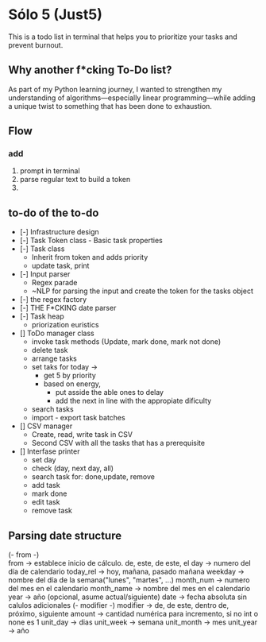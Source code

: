 # Sólo 5 (Just5)

This is a todo list in terminal that helps you to prioritize your tasks and prevent burnout.

## Why another f*cking To-Do list?

As part of my Python learning journey, I wanted to strengthen my understanding of algorithms—especially linear programming—while adding a unique twist to something that has been done to exhaustion.

## Flow

### add

1. prompt in terminal
2. parse regular text to build a token
3.

## to-do of the to-do

- [-] Infrastructure design
- [-] Task Token class
        - Basic task properties
- [-] Task class
  - Inherit from token and adds priority
  - update task, print
- [-] Input parser
  - Regex parade
  - ~NLP for parsing the input and create the token for the tasks object
- [-] the regex factory
- [-] THE F*CKING date parser
- [-] Task heap
  - priorization euristics
- [] ToDo manager class
  - invoke task methods (Update, mark done, mark not done)
  - delete task
  - arrange tasks
  - set taks for today ->
    - get 5 by priority
    - based on energy,
      - put asside the able ones to delay
      - add the next in line with the appropiate dificulty
  - search tasks
  - import - export task batches
- [] CSV manager
  - Create, read, write task in CSV
  - Second CSV with all the tasks that has a prerequisite
- [] Interfase printer
  - set day
  - check (day, next day, all)
  - search task for: done,update, remove
  - add task
  - mark done
  - edit task
  - remove task

## Parsing date structure

(- from -)  
from        -> establece inicio de cálculo. de, este, de este, el
day         -> numero del día de calendario
today_rel   -> hoy, mañana, pasado mañana
weekday     -> nombre del día de la semana("lunes", "martes", ...)
month_num   -> numero del mes en el calendario
month_name  -> nombre del mes en el calendario
year        -> año (opcional, asume actual/siguiente)
date        -> fecha absoluta sin calulos adicionales
(- modifier -)
modifier    -> de, de este, dentro de, próximo, siguiente
amount      -> cantidad numérica para incremento, si no int o none es 1
unit_day    -> dias
unit_week   -> semana
unit_month  -> mes
unit_year   -> año
